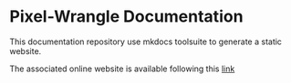# Pixel-Wrangle Documentation

This documentation repository use mkdocs toolsuite to generate a static website.

The associated online website is available following this [link](https://miu-lab.github.io/Pixel-Wrangle-doc/)